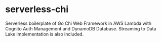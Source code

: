 # serverless-chi
Serverless boilerplate of Go Chi Web Framework in AWS Lambda with Cognito Auth Management and DynamoDB Database. Streaming to Data Lake implementation is also included.

